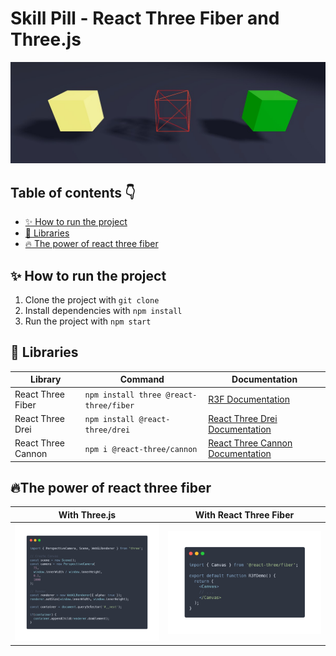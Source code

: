 # Skill Pill - React Three Fiber and Three.js

![image](docs/images/cover.jpg)

## Table of contents 👇

- [✨ How to run the project](#-how-to-run-the-project)
- [🔧 Libraries](#-libraries)
- [🔥 The power of react three fiber](#-the-power-of-react-three-fiber)

## ✨ How to run the project

1. Clone the project with `git clone`
2. Install dependencies with `npm install`
3. Run the project with `npm start`

## 🔧 Libraries

| Library            | Command                                | Documentation                                                                            |
| ------------------ | -------------------------------------- | ---------------------------------------------------------------------------------------- |
| React Three Fiber  | `npm install three @react-three/fiber` | [R3F Documentation](https://docs.pmnd.rs/react-three-fiber/getting-started/introduction) |
| React Three Drei   | `npm install @react-three/drei`        | [React Three Drei Documentation](https://github.com/pmndrs/drei)                         |
| React Three Cannon | `npm i @react-three/cannon`            | [React Three Cannon Documentation](https://github.com/pmndrs/use-cannon)                 |

## 🔥The power of react three fiber

| With Three.js               | With React Three Fiber      |
| --------------------------- | --------------------------- |
| ![image](docs/images/1.png) | ![image](docs/images/2.png) |
